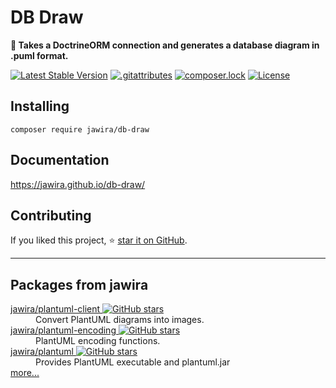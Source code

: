 # DB Draw

**📐 Takes a DoctrineORM connection and generates a database diagram in .puml format.**

[![Latest Stable Version](http://poser.pugx.org/jawira/db-draw/v)](https://packagist.org/packages/jawira/db-draw)
[![.gitattributes](http://poser.pugx.org/jawira/db-draw/gitattributes)](https://packagist.org/packages/jawira/db-draw)
[![composer.lock](http://poser.pugx.org/jawira/db-draw/composerlock)](https://packagist.org/packages/jawira/db-draw)
[![License](http://poser.pugx.org/jawira/db-draw/license)](https://packagist.org/packages/jawira/db-draw)

## Installing

```console
composer require jawira/db-draw
```

## Documentation

https://jawira.github.io/db-draw/

## Contributing

If you liked this project,
⭐ [star it on GitHub](https://github.com/jawira/db-draw).

***

## Packages from jawira

<dl>

<dt>
    <a href="https://packagist.org/packages/jawira/plantuml-client"> jawira/plantuml-client
    <img alt="GitHub stars" src="https://badgen.net/github/stars/jawira/plantuml-client?icon=github"/></a>
</dt>
<dd>Convert PlantUML diagrams into images.</dd>

<dt>
    <a href="https://packagist.org/packages/jawira/plantuml-encoding"> jawira/plantuml-encoding
    <img alt="GitHub stars" src="https://badgen.net/github/stars/jawira/plantuml-encoding?icon=github"/></a>
</dt>
<dd>PlantUML encoding functions.</dd>

<dt>
    <a href="https://packagist.org/packages/jawira/plantuml">jawira/plantuml
    <img alt="GitHub stars" src="https://badgen.net/github/stars/jawira/plantuml?icon=github"/></a>
</dt>
<dd>Provides PlantUML executable and plantuml.jar</dd>

<dt><a href="https://packagist.org/packages/jawira/">more...</a></dt>
</dl>
